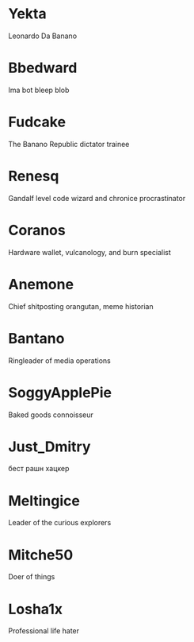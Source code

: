 # Yekta

Leonardo Da Banano

# Bbedward

Ima bot bleep blob

# Fudcake

The Banano Republic dictator trainee

# Renesq

Gandalf level code wizard and chronice procrastinator

# Coranos

Hardware wallet, vulcanology, and burn specialist

# Anemone

Chief shitposting orangutan, meme historian

# Bantano

Ringleader of media operations

# SoggyApplePie

Baked goods connoisseur

# Just_Dmitry

бест рашн хацкер

# Meltingice

Leader of the curious explorers

# Mitche50

Doer of things

# Losha1x

Professional life hater
